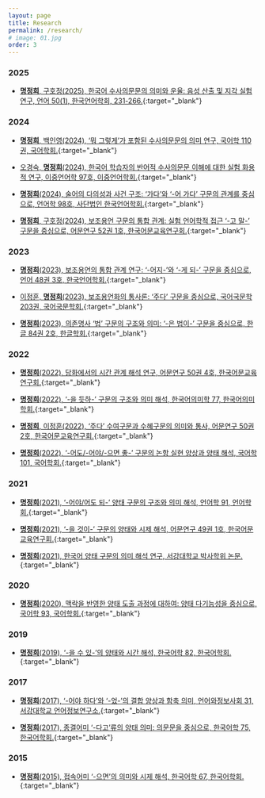 ```yaml
---
layout: page
title: Research
permalink: /research/
# image: 01.jpg
order: 3
---
```


### 2025
* [<b>명정희</b>, 구호정(2025), 한국어 수사의문문의 의미와 운율: 음성 산출 및 지각 실험 연구, 언어 50(1), 한국언어학회, 231-266.](https://www-kci-go-kr.libproxy.sogang.ac.kr/kciportal/ci/sereArticleSearch/ciSereArtiView.kci?sereArticleSearchBean.artiId=ART003187292){:target="_blank"}


### 2024
* [<b>명정희</b>, 백인영(2024), ‘뭐 그렇게’가 포함된 수사의문문의 의미 연구, 국어학 110권, 국어학회.](https://www.kci.go.kr/kciportal/ci/sereArticleSearch/ciSereArtiView.kci?sereArticleSearchBean.artiId=ART003093824){:target="_blank"}

* [오경숙, <b>명정희</b>(2024), 한국어 학습자의 반어적 수사의문문 이해에 대한 실험 화용적 연구, 이중언어학 97호, 이중언어학회.](https://www.kci.go.kr/kciportal/ci/sereArticleSearch/ciSereArtiView.kci?sereArticleSearchBean.artiId=ART003120930){:target="_blank"}

* [<b>명정희</b>(2024), 술어의 다의성과 사건 구조: ‘가다’와 ‘-어 가다’ 구문의 관계를 중심으로, 언어학 98호, 사단법인 한국언어학회.](https://www.kci.go.kr/kciportal/ci/sereArticleSearch/ciSereArtiView.kci?sereArticleSearchBean.artiId=ART003075311){:target="_blank"}

* [<b>명정희</b>, 구호정(2024), 보조용언 구문의 통합 관계: 실험 언어학적 접근 ‘-고 말-’ 구문을 중심으로, 어문연구 52권 1호, 한국어문교육연구회.](https://www.kci.go.kr/kciportal/ci/sereArticleSearch/ciSereArtiView.kci?sereArticleSearchBean.artiId=ART003062869){:target="_blank"}

### 2023
* [<b>명정희</b>(2023), 보조용언의 통합 관계 연구: ‘-어지-’와 ‘-게 되-’ 구문을 중심으로, 언어 48권 3호, 한국언어학회.](https://www.kci.go.kr/kciportal/ci/sereArticleSearch/ciSereArtiView.kci?sereArticleSearchBean.artiId=ART003002604){:target="_blank"}

* [이정훈, <b>명정희</b>(2023), 보조용언화의 통사론: ‘주다’ 구문을 중심으로, 국어국문학 203권, 국어국문학회.](https://www.kci.go.kr/kciportal/ci/sereArticleSearch/ciSereArtiView.kci?sereArticleSearchBean.artiId=ART002975173){:target="_blank"}

* [<b>명정희</b>(2023), 의존명사 ‘법’ 구문의 구조와 의미: ‘-은 법이-’ 구문을 중심으로, 한글 84권 2호, 한글학회.](https://www.kci.go.kr/kciportal/ci/sereArticleSearch/ciSereArtiView.kci?sereArticleSearchBean.artiId=ART002968163){:target="_blank"}

### 2022

* [<b>명정희</b>(2022), 담화에서의 시간 관계 해석 연구, 어문연구 50권 4호, 한국어문교육연구회.](https://www.kci.go.kr/kciportal/ci/sereArticleSearch/ciSereArtiView.kci?sereArticleSearchBean.artiId=ART002915121){:target="_blank"}

* [<b>명정희</b>(2022), ‘-을 듯하-’ 구문의 구조와 의미 해석, 한국어의미학 77, 한국어의미학회.](https://www.kci.go.kr/kciportal/ci/sereArticleSearch/ciSereArtiView.kci?sereArticleSearchBean.artiId=ART002881407){:target="_blank"}

* [<b>명정희</b>, 이정훈(2022), ‘주다’ 수여구문과 수혜구문의 의미와 통사, 어문연구 50권 2호, 한국어문교육연구회.](https://www.kci.go.kr/kciportal/ci/sereArticleSearch/ciSereArtiView.kci?sereArticleSearchBean.artiId=ART002853466){:target="_blank"}

* [<b>명정희</b>(2022), ‘-어도/-어야/-으면 좋-’ 구문의 논항 실현 양상과 양태 해석, 국어학 101, 국어학회.](https://www.kci.go.kr/kciportal/ci/sereArticleSearch/ciSereArtiView.kci?sereArticleSearchBean.artiId=ART002826909){:target="_blank"}

### 2021

* [<b>명정희</b>(2021), ‘-어야/어도 되-’ 양태 구문의 구조와 의미 해석, 언어학 91, 언어학회.](https://www.kci.go.kr/kciportal/ci/sereArticleSearch/ciSereArtiView.kci?sereArticleSearchBean.artiId=ART002791563){:target="_blank"}

* [<b>명정희</b>(2021), ‘-을 것이-’ 구문의 양태와 시제 해석, 어문연구 49권 1호, 한국어문교육연구회.](https://www.kci.go.kr/kciportal/ci/sereArticleSearch/ciSereArtiView.kci?sereArticleSearchBean.artiId=ART002700733){:target="_blank"}

* [<b>명정희</b>(2021), 한국어 양태 구문의 의미 해석 연구, 서강대학교 박사학위 논문.](https://www.riss.kr/search/detail/DetailView.do?p_mat_type=be54d9b8bc7cdb09&control_no=7c35770644a243f8ffe0bdc3ef48d419){:target="_blank"}

### 2020

* [<b>명정희</b>(2020), 맥락을 반영한 양태 도출 과정에 대하여: 양태 다기능성을 중심으로, 국어학 93, 국어학회.](https://www.kci.go.kr/kciportal/ci/sereArticleSearch/ciSereArtiView.kci?sereArticleSearchBean.artiId=ART002575907){:target="_blank"}

### 2019

* [<b>명정희</b>(2019), ‘-을 수 있-’의 양태와 시간 해석, 한국어학 82, 한국어학회.](https://www.kci.go.kr/kciportal/ci/sereArticleSearch/ciSereArtiView.kci?sereArticleSearchBean.artiId=ART002437057){:target="_blank"}

### 2017

* [<b>명정희</b>(2017), ‘-어야 하다’와 ‘-었-’의 결합 양상과 함축 의미, 언어와정보사회 31, 서강대학교 언어정보연구소.](https://www.kci.go.kr/kciportal/ci/sereArticleSearch/ciSereArtiView.kci?sereArticleSearchBean.artiId=ART002246687){:target="_blank"}

* [<b>명정희</b>(2017), 종결어미 ‘-다고’류의 양태 의미: 의문문을 중심으로, 한국어학 75, 한국어학회.](https://www.kci.go.kr/kciportal/ci/sereArticleSearch/ciSereArtiView.kci?sereArticleSearchBean.artiId=ART002224365){:target="_blank"}

### 2015

* [<b>명정희</b>(2015), 접속어미 ‘-으면’의 의미와 시제 해석, 한국어학 67, 한국어학회.](https://www.kci.go.kr/kciportal/ci/sereArticleSearch/ciSereArtiView.kci?sereArticleSearchBean.artiId=ART001991479){:target="_blank"}
